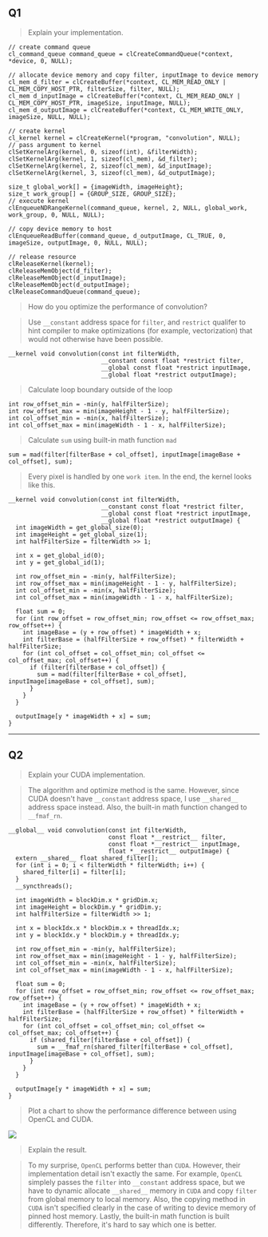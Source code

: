 ## Q1
> Explain your implementation.

```cpp=
// create command queue
cl_command_queue command_queue = clCreateCommandQueue(*context, *device, 0, NULL);
```

```cpp=
// allocate device memory and copy filter, inputImage to device memory
cl_mem d_filter = clCreateBuffer(*context, CL_MEM_READ_ONLY | CL_MEM_COPY_HOST_PTR, filterSize, filter, NULL);
cl_mem d_inputImage = clCreateBuffer(*context, CL_MEM_READ_ONLY | CL_MEM_COPY_HOST_PTR, imageSize, inputImage, NULL);
cl_mem d_outputImage = clCreateBuffer(*context, CL_MEM_WRITE_ONLY, imageSize, NULL, NULL);
```

```cpp=
// create kernel
cl_kernel kernel = clCreateKernel(*program, "convolution", NULL);
// pass argument to kernel
clSetKernelArg(kernel, 0, sizeof(int), &filterWidth);
clSetKernelArg(kernel, 1, sizeof(cl_mem), &d_filter);
clSetKernelArg(kernel, 2, sizeof(cl_mem), &d_inputImage);
clSetKernelArg(kernel, 3, sizeof(cl_mem), &d_outputImage);
```

```cpp=
size_t global_work[] = {imageWidth, imageHeight};
size_t work_group[] = {GROUP_SIZE, GROUP_SIZE};
// execute kernel
clEnqueueNDRangeKernel(command_queue, kernel, 2, NULL, global_work, work_group, 0, NULL, NULL);
```

```cpp=
// copy device memory to host
clEnqueueReadBuffer(command_queue, d_outputImage, CL_TRUE, 0, imageSize, outputImage, 0, NULL, NULL);
```

```cpp=
// release resource
clReleaseKernel(kernel);
clReleaseMemObject(d_filter);
clReleaseMemObject(d_inputImage);
clReleaseMemObject(d_outputImage);
clReleaseCommandQueue(command_queue);
```

> How do you optimize the performance of convolution?

> Use `__constant` address space for `filter`, and `restrict` qualifer to hint compiler to make optimizations (for example, vectorization) that would not otherwise have been possible.

```cpp=
__kernel void convolution(const int filterWidth,
                          __constant const float *restrict filter,
                          __global const float *restrict inputImage,
                          __global float *restrict outputImage);
```

> Calculate loop boundary outside of the loop

```cpp=
int row_offset_min = -min(y, halfFilterSize);
int row_offset_max = min(imageHeight - 1 - y, halfFilterSize);
int col_offset_min = -min(x, halfFilterSize);
int col_offset_max = min(imageWidth - 1 - x, halfFilterSize);
```

> Calculate `sum` using built-in math function `mad`

```cpp=
sum = mad(filter[filterBase + col_offset], inputImage[imageBase + col_offset], sum);
```
> Every pixel is handled by one `work item`. In the end, the kernel looks like this.

```cpp=
__kernel void convolution(const int filterWidth,
                          __constant const float *restrict filter,
                          __global const float *restrict inputImage,
                          __global float *restrict outputImage) {
  int imageWidth = get_global_size(0);
  int imageHeight = get_global_size(1);
  int halfFilterSize = filterWidth >> 1;

  int x = get_global_id(0);
  int y = get_global_id(1);

  int row_offset_min = -min(y, halfFilterSize);
  int row_offset_max = min(imageHeight - 1 - y, halfFilterSize);
  int col_offset_min = -min(x, halfFilterSize);
  int col_offset_max = min(imageWidth - 1 - x, halfFilterSize);

  float sum = 0;
  for (int row_offset = row_offset_min; row_offset <= row_offset_max; row_offset++) {
    int imageBase = (y + row_offset) * imageWidth + x;
    int filterBase = (halfFilterSize + row_offset) * filterWidth + halfFilterSize;
    for (int col_offset = col_offset_min; col_offset <= col_offset_max; col_offset++) {
      if (filter[filterBase + col_offset]) {
        sum = mad(filter[filterBase + col_offset], inputImage[imageBase + col_offset], sum);
      }
    }
  }

  outputImage[y * imageWidth + x] = sum;
}
```

---

## Q2
> Explain your CUDA implementation.

> The algorithm and optimize method is the same. However, since CUDA doesn't have `__constant` address space, I use `__shared__` address space instead. Also, the built-in math function changed to `__fmaf_rn`.

```cpp=
__global__ void convolution(const int filterWidth,
                            const float *__restrict__ filter,
                            const float *__restrict__ inputImage,
                            float *__restrict__ outputImage) {
  extern __shared__ float shared_filter[];
  for (int i = 0; i < filterWidth * filterWidth; i++) {
    shared_filter[i] = filter[i];
  }
  __syncthreads();

  int imageWidth = blockDim.x * gridDim.x;
  int imageHeight = blockDim.y * gridDim.y;
  int halfFilterSize = filterWidth >> 1;

  int x = blockIdx.x * blockDim.x + threadIdx.x;
  int y = blockIdx.y * blockDim.y + threadIdx.y;

  int row_offset_min = -min(y, halfFilterSize);
  int row_offset_max = min(imageHeight - 1 - y, halfFilterSize);
  int col_offset_min = -min(x, halfFilterSize);
  int col_offset_max = min(imageWidth - 1 - x, halfFilterSize);

  float sum = 0;
  for (int row_offset = row_offset_min; row_offset <= row_offset_max; row_offset++) {
    int imageBase = (y + row_offset) * imageWidth + x;
    int filterBase = (halfFilterSize + row_offset) * filterWidth + halfFilterSize;
    for (int col_offset = col_offset_min; col_offset <= col_offset_max; col_offset++) {
      if (shared_filter[filterBase + col_offset]) {
        sum = __fmaf_rn(shared_filter[filterBase + col_offset], inputImage[imageBase + col_offset], sum);
      }
    }
  }

  outputImage[y * imageWidth + x] = sum;
}
```

> Plot a chart to show the performance difference between using OpenCL and CUDA.

![](https://i.imgur.com/hYBuD4i.png)

> Explain the result.

> To my surprise, `OpenCL` performs better than `CUDA`. However, their implementation detail isn't exactly the same. For example, `OpenCL` simplely passes the `filter` into `__constant` address space, but we have to dynamic allocate `__shared__` memory in `CUDA` and copy `filter` from global memory to local memory. Also, the copying method in `CUDA` isn't specified clearly in the case of writing to device memory of pinned host memory. Lastly, the built-in math function is built differently. Therefore, it's hard to say which one is better.
